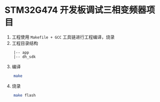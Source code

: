 # STM32G474 开发板调试三相变频器项目

1. 工程使用 `Makefile + GCC` 工具链进行工程编译，烧录
2. 工程目录结构
```
    |-- app
    |-- dh_sdk
```

3. 编译
```sh
    make
```

4. 烧录
```sh
    make flash
```


